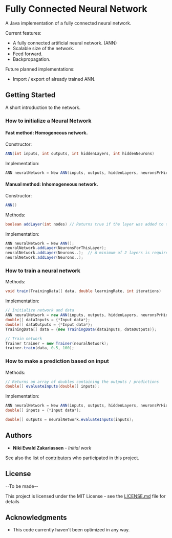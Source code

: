 # Fully Connected Neural Network

A Java implementation of a fully connected neural network. 

Current features:
* A fully connected artificial neural network. (ANN)
* Scalable size of the network.
* Feed forward.
* Backpropagation.

Future planned implementations:
* Import / export of already trained ANN.

## Getting Started

A short introduction to the network.

### How to initialize a Neural Network

#### Fast method: Homogeneous network.

Constructor:
```Java
ANN(int inputs, int outputs, int hiddenLayers, int hiddenNeurons)
```

Implementation:
```Java
ANN neuralNetwork = New ANN(inputs, outputs, hiddenLayers, neuronsPrHiddenLayer)
```

#### Manual method: Inhomogeneous network.

Constructor:
```Java
ANN()
```

Methods:
```Java
boolean addLayer(int nodes) // Returns true if the layer was added to the network
```

Implementation:
```Java
ANN neuralNetwork = New ANN();
neuralNetwork.addLayer(NeuronsForThisLayer);
neuralNetwork.addLayer(Neurons..);  // A minimum of 2 layers is required.
neuralNetwork.addLayer(Neurons..);
```

### How to train a neural network

Methods:
```Java
void train(TrainingData[] data, double learningRate, int iterations)
```

Implementation:
```Java
// Initialize network and data
ANN neuralNetwork = new ANN(inputs, outputs, hiddenLayers, neuronsPrHiddenLayer)
double[] dataInputs = {*Input data*};
double[] dataOutputs = {*Input data*};
TrainingData[] data = {new TrainingData(dataInputs, dataOutputs)};

// Train network
Trainer trainer = new Trainer(neuralNetwork);
trainer.train(data, 0.5, 100);
```

### How to make a prediction based on input

Methods:
```Java
// Returns an array of doubles containing the outputs / predictions
double[] evaluateInputs(double[] inputs); 
```

Implementation:
```Java
ANN neuralNetwork = New ANN(inputs, outputs, hiddenLayers, neuronsPrHiddenLayer)
double[] inputs = {*Input data*};

double[] outputs = neuralNetwork.evaluateInputs(inputs);
```

## Authors

* **Niki Ewald Zakariassen** - *Initial work*

See also the list of [contributors](https://github.com/niki9796dk/FullyConnected-Neural-Network/graphs/contributors) who participated in this project.

## License
--To be made--

This project is licensed under the MIT License - see the [LICENSE.md](LICENSE.md) file for details

## Acknowledgments

* This code currently haven't been optimized in any way.

